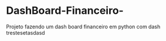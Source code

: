 # DashBoard-Financeiro-
Projeto fazendo um dash board financeiro em python com dash 
trestesetasdasd
